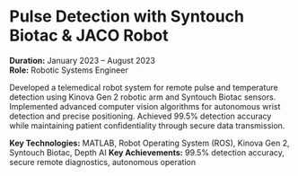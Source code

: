 # Pulse Detection with Syntouch Biotac & JACO Robot

**Duration:** January 2023 – August 2023  
**Role:** Robotic Systems Engineer

Developed a telemedical robot system for remote pulse and temperature detection using Kinova Gen 2 robotic arm and Syntouch Biotac sensors. Implemented advanced computer vision algorithms for autonomous wrist detection and precise positioning. Achieved 99.5% detection accuracy while maintaining patient confidentiality through secure data transmission.

**Key Technologies:** MATLAB, Robot Operating System (ROS), Kinova Gen 2, Syntouch Biotac, Depth AI
**Key Achievements:** 99.5% detection accuracy, secure remote diagnostics, autonomous operation
